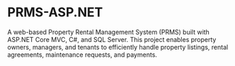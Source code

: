 # PRMS-ASP.NET
A web-based Property Rental Management System (PRMS) built with ASP.NET Core MVC, C#, and SQL Server. This project enables property owners, managers, and tenants to efficiently handle property listings, rental agreements, maintenance requests, and payments.
